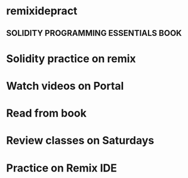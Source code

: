 # remixidepract

## SOLIDITY PROGRAMMING ESSENTIALS BOOK 
# Solidity practice on remix

# Watch videos on Portal
# Read from book
# Review classes on Saturdays
# Practice on Remix IDE
